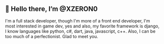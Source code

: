 👋 Hello there, I’m @XZERON0
---
I'm a full stack developer, though I'm more of a front end developer, I'm most interested in game dev, yes and also, my favorite framework is django, I know languages like python, c#, dart, java, javascript, c++. Also, I can be too much of a perfectionist. Glad to meet you.
<!---
XZERON0/XZERON0 is a ✨ special ✨ repository because its `README.md` (this file) appears on your GitHub profile.
You can click the Preview link to take a look at your changes.
--->

